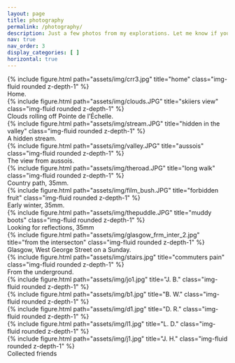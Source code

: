 ```yaml
---
layout: page
title: photography
permalink: /photography/
description: Just a few photos from my explorations. Let me know if you like them!
nav: true
nav_order: 3
display_categories: [ ]
horizontal: true
---
```


<div class="row">
    <div class="col-sm mt-3 mt-md-0">
        {% include figure.html path="assets/img/crr3.jpg" title="home" class="img-fluid rounded z-depth-1" %}
    </div>
</div>
<div class="caption">
    Home.
</div>

<div class="row">
    <div class="col-sm mt-3 mt-md-0">
        {% include figure.html path="assets/img/clouds.JPG" title="skiiers view" class="img-fluid rounded z-depth-1" %}
    </div>
</div>
<div class="caption">
    Clouds rolling off Pointe de l'Échelle.
</div>
<div class="row">
    <div class="col-sm mt-3 mt-md-0">
        {% include figure.html path="assets/img/stream.JPG" title="hidden in the valley" class="img-fluid rounded z-depth-1" %}
    </div>
</div>
<div class="caption">
    A hidden stream.
</div>
<div class="row">
    <div class="col-sm mt-3 mt-md-0">
        {% include figure.html path="assets/img/valley.JPG" title="aussois" class="img-fluid rounded z-depth-1" %}
    </div>
</div>
<div class="caption">
    The view from aussois.
</div>


<div class="row">
    <div class="col-sm mt-3 mt-md-0">
        {% include figure.html path="assets/img/theroad.JPG" title="long walk" class="img-fluid rounded z-depth-1" %}
    </div>
</div>
<div class="caption">
    Country path, 35mm.
</div>

<div class="row">
    <div class="col-sm mt-3 mt-md-0">
        {% include figure.html path="assets/img/film_bush.JPG" title="forbidden fruit" class="img-fluid rounded z-depth-1" %}
    </div>
</div>
<div class="caption">
  Early winter, 35mm.    
</div>

<div class="row">
    <div class="col-sm mt-3 mt-md-0">
        {% include figure.html path="assets/img/thepuddle.JPG" title="muddy boots" class="img-fluid rounded z-depth-1" %}
    </div>
</div>
<div class="caption">
    Looking for reflections, 35mm
</div>

<div class="row">
    <div class="col-sm mt-3 mt-md-0">
        {% include figure.html path="assets/img/glasgow_frm_inter_2.jpg" title="from the intersecton" class="img-fluid rounded z-depth-1" %}
    </div>
</div>
<div class="caption">
    Glasgow, West George Street on a Sunday.
</div>

<div class="row">
    <div class="col-sm mt-3 mt-md-0">
        {% include figure.html path="assets/img/stairs.jpg" title="commuters pain" class="img-fluid rounded z-depth-1" %}
    </div>
</div>
<div class="caption">
    From the underground.
</div>

<div class="row">
    <div class="col-sm mt-3 mt-md-0">
        {% include figure.html path="assets/img/jo1.jpg" title="J. B." class="img-fluid rounded z-depth-1" %}
    </div>
    <div class="col-sm mt-3 mt-md-0">
        {% include figure.html path="assets/img/b1.jpg" title="B. W." class="img-fluid rounded z-depth-1" %}
    </div>
    <div class="col-sm mt-3 mt-md-0">
        {% include figure.html path="assets/img/d1.jpg" title="D. R." class="img-fluid rounded z-depth-1" %}
    </div>
</div>
<div class="caption">

</div>
<div class="row">
    <div class="col-sm mt-3 mt-md-0">
        {% include figure.html path="assets/img/l1.jpg" title="L. D." class="img-fluid rounded z-depth-1" %}
    </div>
    <div class="col-sm mt-3 mt-md-0">
        {% include figure.html path="assets/img/j1.jpg" title="J. H." class="img-fluid rounded z-depth-1" %}
    </div>
</div>
<div class="caption">
Collected friends
</div>

